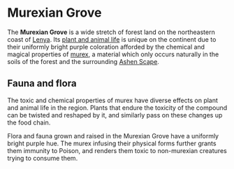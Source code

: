 # Murexian Grove

The **Murexian Grove** is a wide stretch of forest land on the northeastern coast of [Lenya](lenya.md). Its [plant and animal life](../../../ch-7-mote-bestiary/murexian-creature.md) is unique on the continent due to their uniformly bright purple coloration afforded by the chemical and magical properties of [murex](../../../ch-6-mote-treasures/murex/murex.md), a material which only occurs naturally in the soils of the forest and the surrounding [Ashen Scape](ashen-scape.md).

## Fauna and flora

The toxic and chemical properties of murex have diverse effects on plant and animal life in the region. Plants that endure the toxicity of the compound can be twisted and reshaped by it, and similarly pass on these changes up the food chain.

Flora and fauna grown and raised in the Murexian Grove have a uniformly bright purple hue. The murex infusing their physical forms further grants them immunity to Poison, and renders them toxic to non-murexian creatures trying to consume them.
